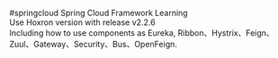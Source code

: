 #springcloud
Spring Cloud Framework Learning <br>
Use Hoxron version with release v2.2.6 <br>
Including how to use components as Eureka, Ribbon、Hystrix、Feign、Zuul、Gateway、Security、Bus、OpenFeign. <br>
